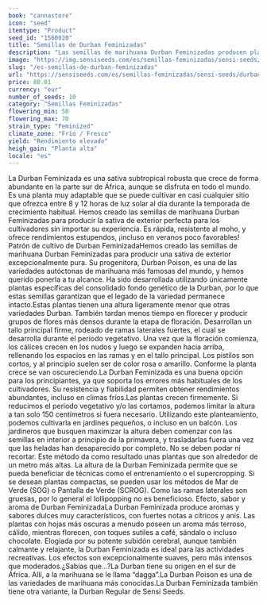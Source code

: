 ```yaml
---
book: "cannastore"
icon: "seed"
itemtype: "Product"
seed_id: "1560020"
title: "Semillas de Durban Feminizadas"
description: "Las semillas de marihuana Durban Feminizadas producen plantas un 90% sativa, robustas y resistentes. Aguantan temperaturas frías con un buen rendimiento."
image: "https://img.sensiseeds.com/es/semillas-feminizadas/sensi-seeds/durban-feminizada-image.png"
slug: "/es-semillas-de-durban-feminizadas"
url: "https://sensiseeds.com/es/semillas-feminizadas/sensi-seeds/durban-feminizada?a_aid=cannastore"
price: 80.01
currency: "eur"
number_of_seeds: 10
category: "Semillas Feminizadas"
flowering_min: 50
flowering_max: 70
strain_type: "Feminized"
climate_zone: "Frío / Fresco"
yield: "Rendimiento elevado"
heigh_gain: "Planta alta"
locale: "es"
---
```

La Durban Feminizada es una sativa subtropical robusta que crece de forma abundante en la parte sur de África, aunque se disfruta en todo el mundo. Es una planta muy adaptable que se puede cultivar en casi cualquier sitio que ofrezca entre 8 y 12 horas de luz solar al día durante la temporada de crecimiento habitual. Hemos creado las semillas de marihuana Durban Feminizadas para producir la sativa de exterior perfecta para los cultivadores sin importar su experiencia. Es rápida, resistente al moho, y ofrece rendimientos estupendos, ¡incluso en veranos poco favorables! Patrón de cultivo de Durban FeminizadaHemos creado las semillas de marihuana Durban Feminizadas para producir una sativa de exterior excepcionalmente pura. Su progenitora, Durban Poison, es una de las variedades autóctonas de marihuana más famosas del mundo, y hemos querido ponerla a tu alcance. Ha sido desarrollada utilizando únicamente plantas específicas del consolidado fondo genético de la Durban, por lo que estas semillas garantizan que el legado de la variedad permanece intacto.Estas plantas tienen una altura ligeramente menor que otras variedades Durban. También tardan menos tiempo en florecer y producir grupos de flores más densos durante la etapa de floración. Desarrollan un tallo principal firme, rodeado de ramas laterales fuertes, el cual se desarrolla durante el periodo vegetativo. Una vez que la floración comienza, los cálices crecen en los nudos y luego se expanden hacia arriba, rellenando los espacios en las ramas y en el tallo principal. Los pistilos son cortos, y al principio suelen ser de color rosa o amarillo. Conforme la planta crece se van oscureciendo.La Durban Feminizada es una buena opción para los principiantes, ya que soporta los errores más habituales de los cultivadores. Su resistencia y fiabilidad permiten obtener rendimientos abundantes, incluso en climas fríos.Las plantas crecen firmemente. Si reducimos el periodo vegetativo y/o las cortamos, podemos limitar la altura a tan solo 150 centímetros si fuera necesario. Utilizando este planteamiento, podemos cultivarla en jardines pequeños, o incluso en un balcón. Los jardineros que busquen maximizar la altura deben comenzar con las semillas en interior a principio de la primavera, y trasladarlas fuera una vez que las heladas han desaparecido por completo. No se deben podar ni recortar. Este método da como resultado unas plantas que son alrededor de un metro más altas. La altura de la Durban Feminizada permite que se pueda beneficiar de técnicas como el entrenamiento o el supercropping. Si se desean plantas compactas, se pueden usar los métodos de Mar de Verde (SOG) o Pantalla de Verde (SCROG). Como las ramas laterales son gruesas, por lo general el lollipopping no es beneficioso. Efecto, sabor y aroma de Durban FeminizadaLa Durban Feminizada produce aromas y sabores dulces muy característicos, con fuertes notas a cítricos y anís. Las plantas con hojas más oscuras a menudo poseen un aroma más terroso, cálido, mientras florecen, con toques sutiles a café, sándalo o incluso chocolate. Elogiada por su potente subidón cerebral, aunque también calmante y relajante, la Durban Feminizada es ideal para las actividades recreativas. Los efectos son excepcionalmente suaves, pero más intensos que moderados.¿Sabías que…?La Durban tiene su origen en el sur de África. Allí, a la marihuana se le llama “dagga”.La Durban Poison es una de las variedades de marihuana más conocidas.La Durban Feminizada también tiene otra variante, la Durban Regular de Sensi Seeds.
